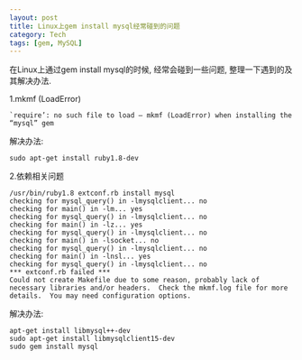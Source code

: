 ```yaml
---
layout: post
title: Linux上gem install mysql经常碰到的问题
category: Tech
tags: [gem, MySQL]
---
```



在Linux上通过gem install mysql的时候, 经常会碰到一些问题, 整理一下遇到的及其解决办法.

1.mkmf (LoadError)

    `require’: no such file to load — mkmf (LoadError) when installing the “mysql” gem

  解决办法:
  
    sudo apt-get install ruby1.8-dev


2.依赖相关问题

	/usr/bin/ruby1.8 extconf.rb install mysql
	checking for mysql_query() in -lmysqlclient... no
	checking for main() in -lm... yes
	checking for mysql_query() in -lmysqlclient... no
	checking for main() in -lz... yes
	checking for mysql_query() in -lmysqlclient... no
	checking for main() in -lsocket... no
	checking for mysql_query() in -lmysqlclient... no
	checking for main() in -lnsl... yes
	checking for mysql_query() in -lmysqlclient... no
	*** extconf.rb failed ***
	Could not create Makefile due to some reason, probably lack of
	necessary libraries and/or headers.  Check the mkmf.log file for more
	details.  You may need configuration options.

  解决办法:
  
    apt-get install libmysql++-dev
    sudo apt-get install libmysqlclient15-dev  
    sudo gem install mysql